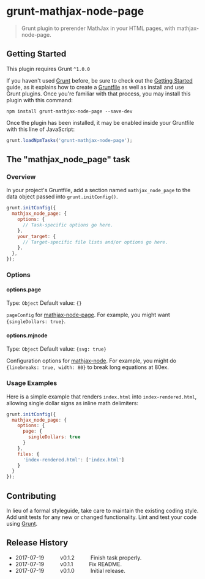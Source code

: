 # grunt-mathjax-node-page

> Grunt plugin to prerender MathJax in your HTML pages, with mathjax-node-page.

## Getting Started
This plugin requires Grunt `^1.0.0`

If you haven't used [Grunt](http://gruntjs.com/) before, be sure to check out the [Getting Started](http://gruntjs.com/getting-started) guide, as it explains how to create a [Gruntfile](http://gruntjs.com/sample-gruntfile) as well as install and use Grunt plugins. Once you're familiar with that process, you may install this plugin with this command:

```shell
npm install grunt-mathjax-node-page --save-dev
```

Once the plugin has been installed, it may be enabled inside your Gruntfile with this line of JavaScript:

```js
grunt.loadNpmTasks('grunt-mathjax-node-page');
```

## The "mathjax_node_page" task

### Overview
In your project's Gruntfile, add a section named `mathjax_node_page` to the data object passed into `grunt.initConfig()`.

```js
grunt.initConfig({
  mathjax_node_page: {
    options: {
      // Task-specific options go here.
    },
    your_target: {
      // Target-specific file lists and/or options go here.
    },
  },
});
```

### Options

#### options.page
Type: `Object`
Default value: `{}`

`pageConfig` for [mathjax-node-page](https://github.com/pkra/mathjax-node-page/#Usage).
For example, you might want `{singleDollars: true}`.

#### options.mjnode
Type: `Object`
Default value: `{svg: true}`

Configuration options for [mathjax-node](https://github.com/mathjax/MathJax-node).
For example, you might do `{linebreaks: true, width: 80}` to break long equations
at 80ex.


### Usage Examples

Here is a simple example that renders `index.html` into `index-rendered.html`, allowing single dollar signs as inline math delimiters:

```js
grunt.initConfig({
  mathjax_node_page: {
    options: {
      page: {
        singleDollars: true
      }
    },
    files: {
      'index-rendered.html': ['index.html']
    }
  }
});
```

## Contributing
In lieu of a formal styleguide, take care to maintain the existing coding style. Add unit tests for any new or changed functionality. Lint and test your code using [Grunt](http://gruntjs.com/).

## Release History

 * 2017-07-19   v0.1.2   Finish task properly.
 * 2017-07-19   v0.1.1   Fix README.
 * 2017-07-19   v0.1.0   Initial release.
